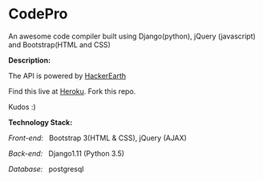 # CodePro
An awesome code compiler built using Django(python), jQuery (javascript) and Bootstrap(HTML and CSS)


__Description:__

  The API is powered by [HackerEarth](https://www.hackerearth.com/docs/wiki/developers/v3/)

  Find this live at [Heroku](https://codepro.herokuapp.com/). Fork this repo.

  Kudos :)
  
__Technology Stack:__

_Front-end:_ &nbsp;&nbsp;Bootstrap 3(HTML & CSS), jQuery (AJAX)

_Back-end:_ &nbsp;&nbsp;Django1.11 (Python 3.5)

_Database:_ &nbsp;&nbsp;postgresql

